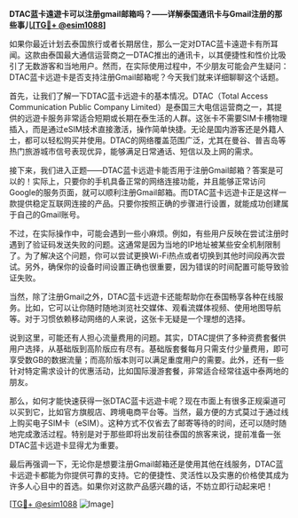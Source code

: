 **DTAC蓝卡遠遊卡可以注册gmail邮箱吗？——详解泰国通讯卡与Gmail注册的那些事儿[[TG💪+ @esim1088](https://t.me/s/esim1088)]**

如果你最近计划去泰国旅行或者长期居住，那么一定对DTAC蓝卡遠遊卡有所耳闻。这款由泰国最大通信运营商之一DTAC推出的通讯卡，以其便捷性和性价比吸引了无数游客和当地用户。然而，在实际使用过程中，不少朋友可能会产生疑问：DTAC蓝卡远遊卡是否支持注册Gmail邮箱呢？今天我们就来详细聊聊这个话题。

首先，让我们了解一下DTAC蓝卡远遊卡的基本情况。DTAC（Total Access Communication Public Company Limited）是泰国三大电信运营商之一，其提供的远遊卡服务非常适合短期或长期在泰生活的人群。这张卡不需要SIM卡槽物理插入，而是通过eSIM技术直接激活，操作简单快捷。无论是国内游客还是外籍人士，都可以轻松购买并使用。DTAC的网络覆盖范围广泛，尤其在曼谷、普吉岛等热门旅游城市信号表现优异，能够满足日常通话、短信以及上网的需求。

接下来，我们进入正题——DTAC蓝卡远遊卡能否用于注册Gmail邮箱？答案是可以的！实际上，只要你的手机具备正常的网络连接功能，并且能够正常访问Google的服务页面，就可以顺利注册Gmail邮箱。而DTAC蓝卡远遊卡正是这样一款提供稳定互联网连接的产品。只要你按照正确的步骤进行设置，就能成功创建属于自己的Gmail账号。

不过，在实际操作中，可能会遇到一些小麻烦。例如，有些用户反映在尝试注册时遇到了验证码发送失败的问题。这通常是因为当地的IP地址被某些安全机制限制了。为了解决这个问题，你可以尝试更换Wi-Fi热点或者切换到其他时间段再次尝试。另外，确保你的设备时间设置正确也很重要，因为错误的时间配置可能导致验证失败。

当然，除了注册Gmail之外，DTAC蓝卡远遊卡还能帮助你在泰国畅享各种在线服务。比如，它可以让你随时随地浏览社交媒体、观看流媒体视频、使用地图导航等。对于习惯依赖移动网络的人来说，这张卡无疑是一个理想的选择。

说到这里，可能还有人担心流量费用的问题。其实，DTAC提供了多种资费套餐供用户选择，从基础版到高阶版应有尽有。基础版套餐每月只需支付少量费用，即可享受数GB的数据流量；而高阶版本则可以满足重度用户的需要。此外，还有一些针对特定需求设计的优惠活动，比如国际漫游套餐，非常适合经常往返中泰两地的朋友。

那么，如何才能快速获得一张DTAC蓝卡远遊卡呢？现在市面上有很多正规渠道可以买到它，比如官方旗舰店、跨境电商平台等。当然，最方便的方式莫过于通过线上购买电子SIM卡（eSIM）。这种方式不仅省去了邮寄等待的时间，还可以随时随地完成激活过程。特别是对于那些即将出发前往泰国的旅客来说，提前准备一张DTAC蓝卡远遊卡显得尤为重要。

最后再强调一下，无论你是想要注册Gmail邮箱还是使用其他在线服务，DTAC蓝卡远遊卡都能为你提供可靠的支持。它的便捷性、灵活性以及实惠的价格使其成为许多人心目中的首选。如果你对这款产品感兴趣的话，不妨立即行动起来吧！

[[TG💪+ @esim1088](https://t.me/s/esim1088) ![Image](https://i.postimg.cc/4NQfJmqS/Snipaste-2025-05-13-00-14-12.png)]